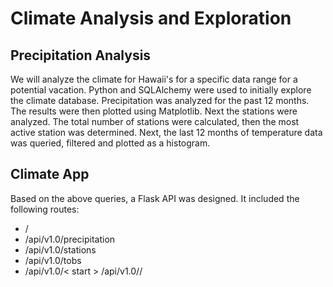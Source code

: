 # Climate Analysis and Exploration
## Precipitation Analysis
We will analyze the climate for Hawaii's for a specific data range for a potential vacation. Python and SQLAlchemy were used to initially explore the climate database. Precipitation was analyzed for the past 12 months. The results were then plotted using Matplotlib. Next the stations were analyzed. The total number of stations were calculated, then the most active station was determined. Next, the last 12 months of temperature data was queried, filtered and plotted as a histogram. 
## Climate App
Based on the above queries, a Flask API was designed. It included the following routes:
* /
* /api/v1.0/precipitation
* /api/v1.0/stations
* /api/v1.0/tobs
* /api/v1.0/< start >
/api/v1.0/<start>/<end>
